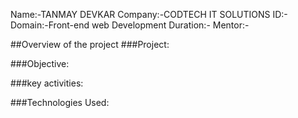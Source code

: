 Name:-TANMAY DEVKAR
Company:-CODTECH IT SOLUTIONS
ID:-
Domain:-Front-end web Development
Duration:-
Mentor:-

##Overview of the project
###Project:

###Objective:

###key activities:

###Technologies Used:
